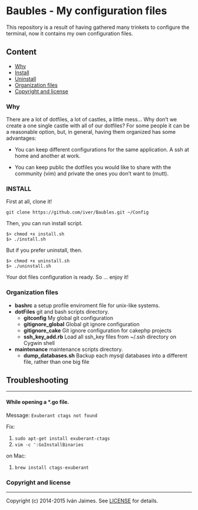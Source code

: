 Baubles - My configuration files
=======

This repository is a result of having gathered many trinkets to configure the terminal, now it contains my own configuration files.

## Content

* [Why](#why)
* [Install](#install)
* [Uninstall](#uninstall)
* [Organization files](#files)
* [Copyright and license](#copy)


### <a name="why"></a> Why

There are a lot of dotfiles, a lot of castles, a little mess… Why don’t we create a one single castle with all of our dotfiles? For some people it can be a reasonable option, but, in general, having them organized has some advantages:

* You can keep different configurations for the same application. A ssh at home and another at work.

* You can keep public the dotfiles you would like to share with the community (vim) and private the ones you don’t want to (mutt).

###  <a name="install"></a> INSTALL

First at all, clone it!

```
git clone https://github.com/iver/Baubles.git ~/Config
```

Then, you can run install script.

```
$> chmod +x install.sh
$> ./install.sh
```

But if you prefer uninstall, then.

```
$> chmod +x uninstall.sh
$> ./uninstall.sh
```

Your dot files configuration is ready. So ... enjoy it!

### <a name="files"></a> Organization files

- **bashrc** a setup profile enviroment file for unix-like systems.
- **dotFiles** git and bash scripts directory.
  - **gitconfig** My global git configuration
  - **gitignore_global**  Global git ignore configuration
  - **gitignore_cake**  Git ignore configuration for cakephp projects
  - **ssh_key_add.rb** Load all ssh_key files from ~/.ssh directory on Cygwin shell
- **maintenance** maintenance scripts directory.
  - **dump_databases.sh** Backup each mysql databases into a different file, rather than one big file

## Troubleshooting

***

#### While opening a *.go file.

Message: ``Exuberant ctags not found ``

Fix:

1.  ``` sudo apt-get install exuberant-ctags ```
2.  ``` vim -c ':GoInstallBinaries ```

on Mac:

1. ```brew install ctags-exuberant```


### <a name="copy"></a> Copyright and license

***

Copyright (c) 2014-2015 Iván Jaimes. See [LICENSE](LICENSE) for details.
